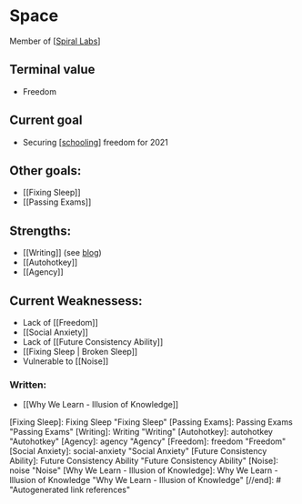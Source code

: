 # Space



Member of [[Spiral Labs]]


## Terminal value
-  Freedom

## Current goal
-  Securing [[schooling]] freedom for 2021


## Other goals: 
- [[Fixing Sleep]]
- [[Passing Exams]]


## Strengths:

- [[Writing]] (see [blog](https://gingerjumble.wordpress.com))
- [[Autohotkey]]
- [[Agency]]
 


## Current Weaknessess:

- Lack of [[Freedom]] 
- [[Social Anxiety]] 
- Lack of [[Future Consistency Ability]] 
- [[Fixing Sleep | Broken Sleep]] 
- Vulnerable to [[Noise]]





### Written:
- [[Why We Learn - Illusion of Knowledge]]


[//begin]: # "Autogenerated link references for markdown compatibility"
[Spiral Labs]: Spiral-Labs "Spiral Labs"
[schooling]: Schooling "Schooling"
[Fixing Sleep]: Fixing Sleep "Fixing Sleep"
[Passing Exams]: Passing Exams "Passing Exams"
[Writing]: Writing "Writing"
[Autohotkey]: autohotkey "Autohotkey"
[Agency]: agency "Agency"
[Freedom]: freedom "Freedom"
[Social Anxiety]: social-anxiety "Social Anxiety"
[Future Consistency Ability]: Future Consistency Ability "Future Consistency Ability"
[Noise]: noise "Noise"
[Why We Learn - Illusion of Knowledge]: Why We Learn - Illusion of Knowledge "Why We Learn - Illusion of Knowledge"
[//end]: # "Autogenerated link references"